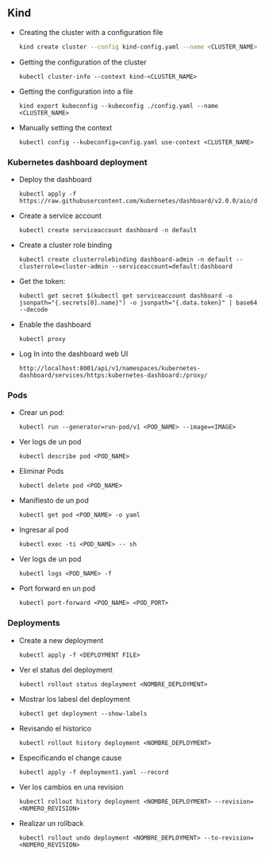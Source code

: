 ## Kind

* Creating the cluster with a configuration file
    ```bash
    kind create cluster --config kind-config.yaml --name <CLUSTER_NAME>
    ```
* Getting the configuration of the cluster
    ```
    kubectl cluster-info --context kind-<CLUSTER_NAME>
    ```
* Getting the configuration into a file
    ```
    kind export kubeconfig --kubeconfig ./config.yaml --name <CLUSTER_NAME>
    ```
* Manually setting the context
    ```
    kubectl config --kubeconfig=config.yaml use-context <CLUSTER_NAME>
    ```

### Kubernetes dashboard deployment
* Deploy the dashboard
    ```
    kubectl apply -f https://raw.githubusercontent.com/kubernetes/dashboard/v2.0.0/aio/deploy/recommended.yaml
    ```
* Create a service account
    ```
    kubectl create serviceaccount dashboard -n default
    ```

* Create a cluster role binding
    ```
    kubectl create clusterrolebinding dashboard-admin -n default --clusterrole=cluster-admin --serviceaccount=default:dashboard
    ```
* Get the token:
    ```
    kubectl get secret $(kubectl get serviceaccount dashboard -o jsonpath="{.secrets[0].name}") -o jsonpath="{.data.token}" | base64 --decode
    ```
* Enable the dashboard
    ```
    kubectl proxy
    ```

* Log In into the dashboard web UI
    ```
    http://localhost:8001/api/v1/namespaces/kubernetes-dashboard/services/https:kubernetes-dashboard:/proxy/
    ```

### Pods

* Crear un pod:
    ```
    kubectl run --generator=run-pod/v1 <POD_NAME> --image=<IMAGE>
    ```
* Ver logs de un pod
    ```
    kubectl describe pod <POD_NAME>
    ```
* Eliminar Pods
    ```
    kubectl delete pod <POD_NAME>
    ```
* Manifiesto de un pod
    ```
    kubectl get pod <POD_NAME> -o yaml
    ```
* Ingresar al pod
    ```
    kubectl exec -ti <POD_NAME> -- sh
    ```
* Ver logs de un pod
    ```
    kubectl logs <POD_NAME> -f
    ```
* Port forward en un pod
    ```
    kubectl port-forward <POD_NAME> <POD_PORT>
    ```

### Deployments
* Create a new deployment
    ```
    kubectl apply -f <DEPLOYMENT FILE>
    ```
* Ver el status del deployment
    ```
    kubectl rollout status deployment <NOMBRE_DEPLOYMENT>
    ```
* Mostrar los labesl del deployment
    ```
    kubectl get deployment --show-labels
    ```
* Revisando el historico
    ```
    kubectl rollout history deployment <NOMBRE_DEPLOYMENT>
    ```
* Especificando el change cause
    ```
    kubectl apply -f deployment1.yaml --record
    ```
* Ver los cambios en una revision
    ```
    kubectl rollout history deployment <NOMBRE_DEPLOYMENT> --revision=<NUMERO_REVISION>
    ```
* Realizar un rollback
    ```
    kubectl rollout undo deployment <NOMBRE_DEPLOYMENT> --to-revision=<NUMERO_REVISION>
    ```